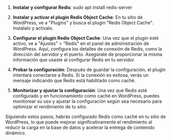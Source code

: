 

1. **Instalar y configurar Redis**: 
sudo apt install redis-server

2. **Instalar y activar el plugin Redis Object Cache**: En tu sitio de WordPress, ve a "Plugins" y busca el plugin "Redis Object Cache". Instálalo y actívalo.

3. **Configurar el plugin Redis Object Cache**: Una vez que el plugin esté activo, ve a "Ajustes" > "Redis" en el panel de administración de WordPress. Aquí, configura los detalles de conexión de Redis, como la dirección del servidor y el puerto. Asegúrate de proporcionar la misma información que usaste al configurar Redis en tu servidor.

4. **Probar la configuración**: Después de guardar la configuración, el plugin intentará conectarse a Redis. Si la conexión es exitosa, verás un mensaje indicando que Redis está habilitado como caché.

5. **Monitorizar y ajustar la configuración**: Una vez que Redis esté configurado y en funcionamiento como caché en WordPress, puedes monitorear su uso y ajustar la configuración según sea necesario para optimizar el rendimiento de tu sitio.

Siguiendo estos pasos, habrás configurado Redis como caché en tu sitio de WordPress, lo que puede mejorar significativamente el rendimiento al reducir la carga en la base de datos y acelerar la entrega de contenido dinámico.